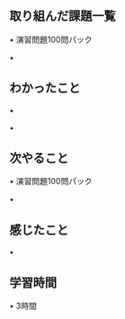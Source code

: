 ## 取り組んだ課題一覧
• 演習問題100問パック

• 


## わかったこと
• 


• 


## 次やること
• 演習問題100問パック 


• 


## 感じたこと
• 

## 学習時間
• 3時間